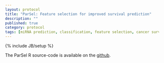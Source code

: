 ```yaml
---
layout: protocol
title: "ParSel: Feature selection for improved survival prediction"
description: ""
published: true
category: protocol
tags: [miRNA prediction, classification, feature selection, cancer survival]
---
```

{% include JB/setup %}


The ParSel R source-code is available on the [github].

[github]: https://github.com/debsin/ParSel
